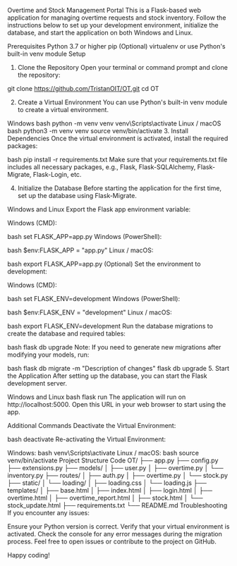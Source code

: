 Overtime and Stock Management Portal
This is a Flask-based web application for managing overtime requests and stock inventory. Follow the instructions below to set up your development environment, initialize the database, and start the application on both Windows and Linux.

Prerequisites
Python 3.7 or higher
pip
(Optional) virtualenv or use Python's built-in venv module
Setup
1. Clone the Repository
Open your terminal or command prompt and clone the repository:

git clone https://github.com/TristanOIT/OT.git
cd OT


2. Create a Virtual Environment
You can use Python's built-in venv module to create a virtual environment.

Windows
bash
python -m venv venv
venv\Scripts\activate
Linux / macOS
bash
python3 -m venv venv
source venv/bin/activate
3. Install Dependencies
Once the virtual environment is activated, install the required packages:

bash
pip install -r requirements.txt
Make sure that your requirements.txt file includes all necessary packages, e.g., Flask, Flask-SQLAlchemy, Flask-Migrate, Flask-Login, etc.

4. Initialize the Database
Before starting the application for the first time, set up the database using Flask-Migrate.

Windows and Linux
Export the Flask app environment variable:

Windows (CMD):

bash
set FLASK_APP=app.py
Windows (PowerShell):

bash
$env:FLASK_APP = "app.py"
Linux / macOS:

bash
export FLASK_APP=app.py
(Optional) Set the environment to development:

Windows (CMD):

bash
set FLASK_ENV=development
Windows (PowerShell):

bash
$env:FLASK_ENV = "development"
Linux / macOS:

bash
export FLASK_ENV=development
Run the database migrations to create the database and required tables:

bash
flask db upgrade
Note: If you need to generate new migrations after modifying your models, run:

bash
flask db migrate -m "Description of changes"
flask db upgrade
5. Start the Application
After setting up the database, you can start the Flask development server.

Windows and Linux
bash
flask run
The application will run on http://localhost:5000. Open this URL in your web browser to start using the app.

Additional Commands
Deactivate the Virtual Environment:

bash
deactivate
Re-activating the Virtual Environment:

Windows:
bash
venv\Scripts\activate
Linux / macOS:
bash
source venv/bin/activate
Project Structure
Code
OT/
├── app.py
├── config.py
├── extensions.py
├── models/
│   ├── user.py
│   ├── overtime.py
│   └── inventory.py
├── routes/
│   ├── auth.py
│   ├── overtime.py
│   └── stock.py
├── static/
│   └── loading/
│       ├── loading.css
│       └── loading.js
├── templates/
│   ├── base.html
│   ├── index.html
│   ├── login.html
│   ├── overtime.html
│   ├── overtime_report.html
│   ├── stock.html
│   └── stock_update.html
├── requirements.txt
└── README.md
Troubleshooting
If you encounter any issues:

Ensure your Python version is correct.
Verify that your virtual environment is activated.
Check the console for any error messages during the migration process.
Feel free to open issues or contribute to the project on GitHub.

Happy coding!
